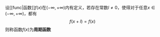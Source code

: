 设[[func|函数]]$f(x)$在$(-\infty,+\infty)$内有定义，若存在常数$l\ne0$，使得对于任意$x\in(-\infty,+\infty)$，都有
$$f(x+l)=f(x)$$
则称函数$f(x)$为**周期函数**